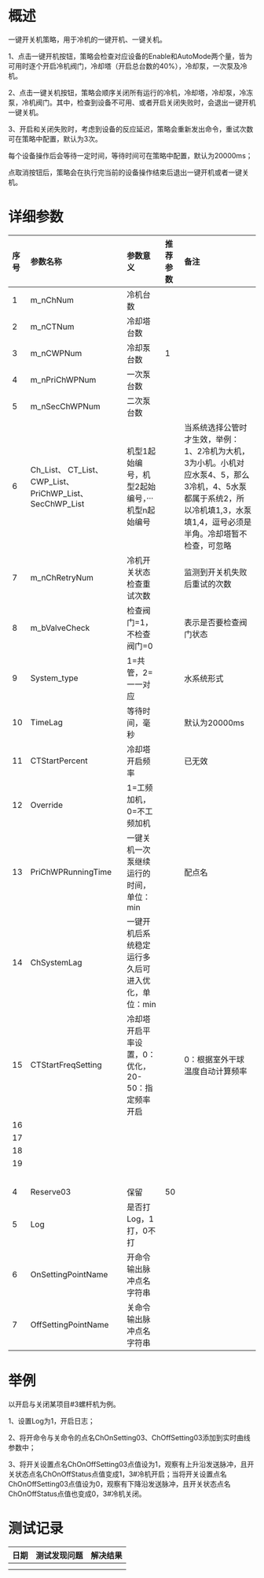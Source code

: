 # 概述

一键开关机策略，用于冷机的一键开机、一键关机。

1、点击一键开机按钮，策略会检查对应设备的Enable和AutoMode两个量，皆为可用时逐个开启冷机阀门，冷却塔（开启总台数的40%），冷却泵，一次泵及冷机。

2、点击一键关机按钮，策略会顺序关闭所有运行的冷机，冷却塔，冷却泵，冷冻泵，冷机阀门。其中，检查到设备不可用、或者开启关闭失败时，会退出一键开机一键关机。

3、开启和关闭失败时，考虑到设备的反应延迟，策略会重新发出命令，重试次数可在策略中配置，默认为3次。

每个设备操作后会等待一定时间，等待时间可在策略中配置，默认为20000ms；

点取消按钮后，策略会在执行完当前的设备操作结束后退出一键开机或者一键关机。

# 详细参数

| 序号 | 参数名称 | 参数意义 | 推荐参数 | 备注 |
| :--- | :--- | :--- | :--- | :--- |
| 1 | m\_nChNum | 冷机台数 |  |  |
| 2 | m\_nCTNum | 冷却塔台数 |  |  |
| 3 | m\_nCWPNum | 冷却泵台数 | 1 |  |
| 4 | m\_nPriChWPNum | 一次泵台数 |  |  |
| 5 | m\_nSecChWPNum | 二次泵台数 |  |  |
| 6 | Ch\_List、                   CT\_List、                  CWP\_List、              PriChWP\_List、       SecChWP\_List | 机型1起始编号，机型2起始编号，···机型n起始编号 |  | 当系统选择公管时才生效，举例：1、2冷机为大机，3为小机。小机对应水泵4、5，那么3冷机，4、5水泵都属于系统2，所以冷机填1,3，水泵填1,4，逗号必须是半角。冷却塔暂不检查，可忽略 |
| 7 | m\_nChRetryNum | 冷机开关状态检查重试次数 |  | 监测到开关机失败后重试的次数 |
| 8 | m\_bValveCheck | 检查阀门=1，不检查阀门=0 |  | 表示是否要检查阀门状态 |
| 9 | System\_type | 1=共管，2=一一对应 |  | 水系统形式 |
| 10 | TimeLag | 等待时间，毫秒 |  | 默认为20000ms |
| 11 | CTStartPercent | 冷却塔开启频率 |  | 已无效 |
| 12 | Override | 1=工频加机，0=不工频加机 |  |  |
| 13 | PriChWPRunningTime | 一键关机一次泵继续运行的时间，单位：min |  | 配点名 |
| 14 | ChSystemLag | 一键开机后系统稳定运行多久后可进入优化，单位：min |  |  |
| 15 | CTStartFreqSetting | 冷却塔开启平率设置，0：优化，20-50：指定频率开启 |  | 0：根据室外干球温度自动计算频率 |
| 16 |  |  |  |  |
| 17 |  |  |  |  |
| 18 |  |  |  |  |
| 19 |  |  |  |  |
|  |  |  |  |  |
|  |  |  |  |  |
|  |  |  |  |  |
|  |  |  |  |  |
|  |  |  |  |  |
| 4 | Reserve03 | 保留 | 50 |  |
| 5 | Log | 是否打Log，1打，0不打 |  |  |
| 6 | OnSettingPointName | 开命令输出脉冲点名字符串 |  |  |
| 7 | OffSettingPointName | 关命令输出脉冲点名字符串 |  |  |

# 举例

以开启与关闭某项目\#3螺杆机为例。

1、设置Log为1，开启日志；

2、将开命令与关命令的点名ChOnSetting03、ChOffSetting03添加到实时曲线参数中；

3、将开关设置点名ChOnOffSetting03点值设为1，观察有上升沿发送脉冲，且开关状态点名ChOnOffStatus点值变成1，3\#冷机开启；当将开关设置点名ChOnOffSetting03点值设为0，观察有下降沿发送脉冲，且开关状态点名ChOnOffStatus点值也变成0，3\#冷机关闭。

# 测试记录

| 日期 | 测试发现问题 | 解决结果 |
| :--- | :--- | :--- |
|  |  |  |
|  |  |  |




